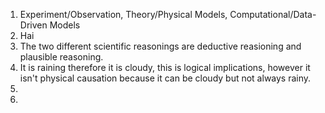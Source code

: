 1. Experiment/Observation, Theory/Physical Models, Computational/Data-Driven Models   
2. Hai   
3. The two different scientific reasonings are deductive reasioning and plausible reasoning.   
4. It is raining therefore it is cloudy, this is logical implications, however it isn't physical causation because it can be cloudy but not always rainy.
5. 
6. 
